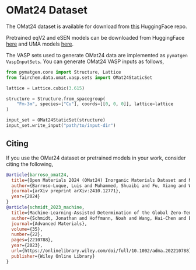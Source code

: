 # OMat24 Dataset

The OMat24 dataset is available for download from [this](https://huggingface.co/datasets/facebook/OMAT24) HuggingFace repo.

Pretrained eqV2 and eSEN models can be downloaded from HuggingFace [here](https://huggingface.co/facebook/OMAT24) and
UMA models [here](https://huggingface.co/facebook/UMA).

The VASP sets used to generate OMat24 data are implemented as `pymatgen` `VaspInputSets`. You can
generate OMat24 VASP inputs as follows,

```python
from pymatgen.core import Structure, Lattice
from fairchem.data.omat.vasp.sets import OMat24StaticSet

lattice = Lattice.cubic(3.615)

structure = Structure.from_spacegroup(
    "Fm-3m", species=["Cu"], coords=[[0, 0, 0]], lattice=lattice
)

input_set = OMat24StaticSet(structure)
input_set.write_input("path/to/input-dir")
```

## Citing

If you use the OMat24 dataset or pretrained models in your work, consider citing the following,

```bibtex
@article{barroso_omat24,
  title={Open Materials 2024 (OMat24) Inorganic Materials Dataset and Models},
  author={Barroso-Luque, Luis and Muhammed, Shuaibi and Fu, Xiang and Wood, Brandon, Dzamba, Misko, and Gao, Meng and Rizvi, Ammar and  Zitnick, C. Lawrence and Ulissi, Zachary W.},
  journal={arXiv preprint arXiv:2410.12771},
  year={2024}
}
@article{schmidt_2023_machine,
  title={Machine-Learning-Assisted Determination of the Global Zero-Temperature Phase Diagram of Materials},
  author={Schmidt, Jonathan and Hoffmann, Noah and Wang, Hai-Chen and Borlido, Pedro and Carri{\c{c}}o, Pedro JMA and Cerqueira, Tiago FT and Botti, Silvana and Marques, Miguel AL},
  journal={Advanced Materials},
  volume={35},
  number={22},
  pages={2210788},
  year={2023},
  url={https://onlinelibrary.wiley.com/doi/full/10.1002/adma.202210788},
  publisher={Wiley Online Library}
}
```
